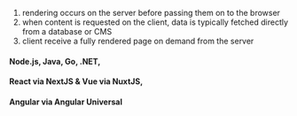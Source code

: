 1. rendering occurs on the server before passing them on to the browser <!-- .element: class="fragment fade-in" -->
2. when content is requested on the client, data is typically fetched directly from a database or CMS <!-- .element: class="fragment fade-in" -->
3. client receive a fully rendered page on demand from the server <!-- .element: class="fragment fade-in" -->


#### Node.js, Java, Go, .NET, 
#### React via NextJS & Vue via NuxtJS,
#### Angular via Angular Universal
